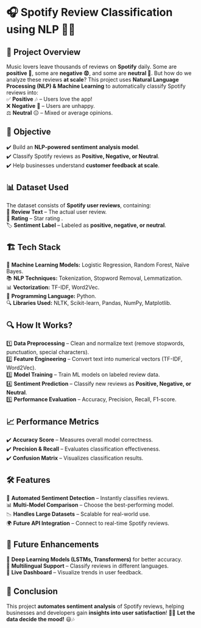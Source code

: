 

# 🎧 **Spotify Review Classification using NLP** 📝✨  

## 🚀 **Project Overview**  
Music lovers leave thousands of reviews on **Spotify** daily. Some are **positive 🎉**, some are **negative 😡**, and some are **neutral 🤔**. But how do we analyze these reviews **at scale**? This project uses **Natural Language Processing (NLP) & Machine Learning** to automatically classify Spotify reviews into:  
✅ **Positive** 🎶 – Users love the app!  
❌ **Negative** 🚫 – Users are unhappy.  
⚖️ **Neutral** 😐 – Mixed or average opinions.  

## 🎯 **Objective**  
✔️ Build an **NLP-powered sentiment analysis model**.  
✔️ Classify Spotify reviews as **Positive, Negative, or Neutral**.  
✔️ Help businesses understand **customer feedback at scale**.  

## 📊 **Dataset Used**  
The dataset consists of **Spotify user reviews**, containing:  
📝 **Review Text** – The actual user review.  
🌟 **Rating** – Star rating .  
🏷 **Sentiment Label** – Labeled as **positive, negative, or neutral**.  

## 🏗 **Tech Stack**  
🧠 **Machine Learning Models:** Logistic Regression, Random Forest, Naïve Bayes.  
📚 **NLP Techniques:** Tokenization, Stopword Removal, Lemmatization.  
📊 **Vectorization:** TF-IDF, Word2Vec.  
🐍 **Programming Language:** Python.  
🔍 **Libraries Used:** NLTK, Scikit-learn, Pandas, NumPy, Matplotlib.  

## 🔍 **How It Works?**  
1️⃣ **Data Preprocessing** – Clean and normalize text (remove stopwords, punctuation, special characters).  
2️⃣ **Feature Engineering** – Convert text into numerical vectors (TF-IDF, Word2Vec).  
3️⃣ **Model Training** – Train ML models on labeled review data.  
4️⃣ **Sentiment Prediction** – Classify new reviews as **Positive, Negative, or Neutral**.  
5️⃣ **Performance Evaluation** – Accuracy, Precision, Recall, F1-score.  

## 📈 **Performance Metrics**  
✔️ **Accuracy Score** – Measures overall model correctness.  
✔️ **Precision & Recall** – Evaluates classification effectiveness.  
✔️ **Confusion Matrix** – Visualizes classification results.  

## 🛠 **Features**  
🎯 **Automated Sentiment Detection** – Instantly classifies reviews.  
📊 **Multi-Model Comparison** – Choose the best-performing model.  
📉 **Handles Large Datasets** – Scalable for real-world use.  
🌍 **Future API Integration** – Connect to real-time Spotify reviews.  

## 🚀 **Future Enhancements**  
🔹 **Deep Learning Models (LSTMs, Transformers)** for better accuracy.  
🔹 **Multilingual Support** – Classify reviews in different languages.  
🔹 **Live Dashboard** – Visualize trends in user feedback.  

## 🏁 **Conclusion**  
This project **automates sentiment analysis** of Spotify reviews, helping businesses and developers gain **insights into user satisfaction**! 🚀🎵 **Let the data decide the mood!** 😃🎶  


